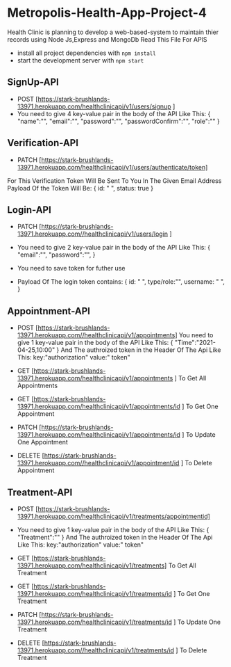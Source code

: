 # Metropolis-Health-App-Project-4

Health Clinic is planning to develop a web-based-system to maintain thier records using Node Js,Express and MongoDb
Read This File For APIS
- install all project dependencies with `npm install`
- start the development server with `npm start`

## SignUp-API

- POST [https://stark-brushlands-13971.herokuapp.com/healthclinicapi/v1/users/signup ]     
- You need to give 4 key-value pair in the body of the API Like This:
          {
          "name":"",
          "email":"",
          "password":"",
          "passwordConfirm":"",
          "role":""
          }

## Verification-API
- PATCH [https://stark-brushlands-13971.herokuapp.com/healthclinicapi/v1/users/authenticate/token]  

For This Verification Token Will Be Sent To You In The Given Email Address
Payload Of the Token Will Be:
          {
          id: " ",
          status: true
          }


## Login-API

- PATCH [https://stark-brushlands-13971.herokuapp.com//healthclinicapi/v1/users/login ]    
- You need to give 2 key-value pair in the body of the API Like This:
 {
"email":"",
"password":"",
}

- You need to save token for futher use
- Payload Of The login token contains:
  {
  id: " ",
  type/role:"",
  username: " ",
  }

## Appointnment-API

- POST [https://stark-brushlands-13971.herokuapp.com//healthclinicapi/v1/appointments]     You need to give 1 key-value pair in the body of the API Like This:
          {
          "Time":"2021-04-25,10:00"
          }
          And The authroized token in the Header Of The Api Like This:
          key:"authorization"
          value:" token"
          
 - GET [https://stark-brushlands-13971.herokuapp.com/healthclinicapi/v1/appointments ]  To Get All Appointments
 - GET [https://stark-brushlands-13971.herokuapp.com/healthclinicapi/v1/appointments/id ]  To Get One Appointment
 - PATCH [https://stark-brushlands-13971.herokuapp.com/healthclinicapi/v1/appointments/id ]  To Update One Appointment
 - DELETE [https://stark-brushlands-13971.herokuapp.com//healthclinicapi/v1/appointment/id ]  To Delete Appointment

## Treatment-API

-  POST [https://stark-brushlands-13971.herokuapp.com/healthclinicapi/v1/treatments/appointmentid]      
-  You need to give 1 key-value pair in the body of the API Like This:
          {
          "Treatment":""
          }
                And The authroized token in the Header Of The Api Like This:
          key:"authorization"
          value:" token"

 - GET [https://stark-brushlands-13971.herokuapp.com/healthclinicapi/v1/treatments]  To Get All Treatment
 - GET [https://stark-brushlands-13971.herokuapp.com/healthclinicapi/v1/treatments/id ]  To Get One Treatment
 - PATCH [https://stark-brushlands-13971.herokuapp.com/healthclinicapi/v1/treatments/id ]  To Update One Treatment
 - DELETE [https://stark-brushlands-13971.herokuapp.com//healthclinicapi/v1/treatments/id ]  To Delete Treatment
